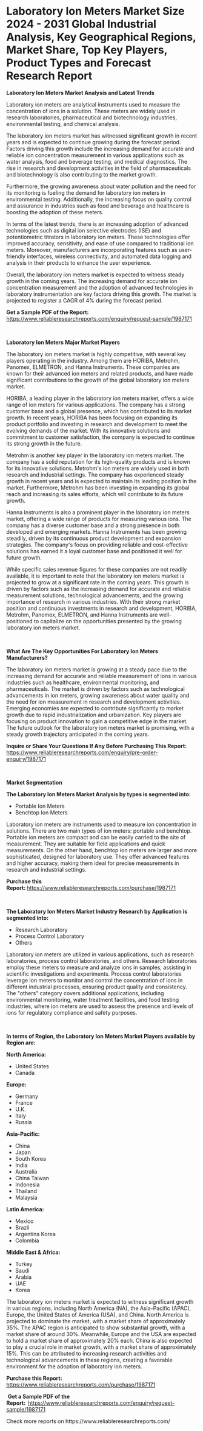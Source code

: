<p><h1>Laboratory Ion Meters Market Size 2024 - 2031 Global Industrial Analysis, Key Geographical Regions, Market Share, Top Key Players, Product Types and Forecast Research Report</h1></p><p><strong>Laboratory Ion Meters Market Analysis and Latest Trends</strong></p>
<p><p>Laboratory ion meters are analytical instruments used to measure the concentration of ions in a solution. These meters are widely used in research laboratories, pharmaceutical and biotechnology industries, environmental testing, and chemical analysis.</p><p>The laboratory ion meters market has witnessed significant growth in recent years and is expected to continue growing during the forecast period. Factors driving this growth include the increasing demand for accurate and reliable ion concentration measurement in various applications such as water analysis, food and beverage testing, and medical diagnostics. The rise in research and development activities in the field of pharmaceuticals and biotechnology is also contributing to the market growth.</p><p>Furthermore, the growing awareness about water pollution and the need for its monitoring is fueling the demand for laboratory ion meters in environmental testing. Additionally, the increasing focus on quality control and assurance in industries such as food and beverage and healthcare is boosting the adoption of these meters.</p><p>In terms of the latest trends, there is an increasing adoption of advanced technologies such as digital ion selective electrodes (ISE) and potentiometric titrators in laboratory ion meters. These technologies offer improved accuracy, sensitivity, and ease of use compared to traditional ion meters. Moreover, manufacturers are incorporating features such as user-friendly interfaces, wireless connectivity, and automated data logging and analysis in their products to enhance the user experience.</p><p>Overall, the laboratory ion meters market is expected to witness steady growth in the coming years. The increasing demand for accurate ion concentration measurement and the adoption of advanced technologies in laboratory instrumentation are key factors driving this growth. The market is projected to register a CAGR of 4% during the forecast period.</p></p>
<p><strong>Get a Sample PDF of the Report:&nbsp;</strong> <a href="https://www.reliableresearchreports.com/enquiry/request-sample/1987171">https://www.reliableresearchreports.com/enquiry/request-sample/1987171</a></p>
<p>&nbsp;</p>
<p><strong>Laboratory Ion Meters Major Market Players</strong></p>
<p><p>The laboratory ion meters market is highly competitive, with several key players operating in the industry. Among them are HORIBA, Metrohm, Panomex, ELMETRON, and Hanna Instruments. These companies are known for their advanced ion meters and related products, and have made significant contributions to the growth of the global laboratory ion meters market.</p><p>HORIBA, a leading player in the laboratory ion meters market, offers a wide range of ion meters for various applications. The company has a strong customer base and a global presence, which has contributed to its market growth. In recent years, HORIBA has been focusing on expanding its product portfolio and investing in research and development to meet the evolving demands of the market. With its innovative solutions and commitment to customer satisfaction, the company is expected to continue its strong growth in the future.</p><p>Metrohm is another key player in the laboratory ion meters market. The company has a solid reputation for its high-quality products and is known for its innovative solutions. Metrohm's ion meters are widely used in both research and industrial settings. The company has experienced steady growth in recent years and is expected to maintain its leading position in the market. Furthermore, Metrohm has been investing in expanding its global reach and increasing its sales efforts, which will contribute to its future growth.</p><p>Hanna Instruments is also a prominent player in the laboratory ion meters market, offering a wide range of products for measuring various ions. The company has a diverse customer base and a strong presence in both developed and emerging markets. Hanna Instruments has been growing steadily, driven by its continuous product development and expansion strategies. The company's focus on providing reliable and cost-effective solutions has earned it a loyal customer base and positioned it well for future growth.</p><p>While specific sales revenue figures for these companies are not readily available, it is important to note that the laboratory ion meters market is projected to grow at a significant rate in the coming years. This growth is driven by factors such as the increasing demand for accurate and reliable measurement solutions, technological advancements, and the growing importance of research in various industries. With their strong market position and continuous investments in research and development, HORIBA, Metrohm, Panomex, ELMETRON, and Hanna Instruments are well-positioned to capitalize on the opportunities presented by the growing laboratory ion meters market.</p></p>
<p>&nbsp;</p>
<p><strong>What Are The Key Opportunities For Laboratory Ion Meters Manufacturers?</strong></p>
<p><p>The laboratory ion meters market is growing at a steady pace due to the increasing demand for accurate and reliable measurement of ions in various industries such as healthcare, environmental monitoring, and pharmaceuticals. The market is driven by factors such as technological advancements in ion meters, growing awareness about water quality and the need for ion measurement in research and development activities. Emerging economies are expected to contribute significantly to market growth due to rapid industrialization and urbanization. Key players are focusing on product innovation to gain a competitive edge in the market. The future outlook for the laboratory ion meters market is promising, with a steady growth trajectory anticipated in the coming years.</p></p>
<p><strong>Inquire or Share Your Questions If Any Before Purchasing This Report:</strong> <a href="https://www.reliableresearchreports.com/enquiry/pre-order-enquiry/1987171">https://www.reliableresearchreports.com/enquiry/pre-order-enquiry/1987171</a></p>
<p>&nbsp;</p>
<p><strong>Market Segmentation</strong></p>
<p><strong>The Laboratory Ion Meters Market Analysis by types is segmented into:</strong></p>
<p><ul><li>Portable Ion Meters</li><li>Benchtop Ion Meters</li></ul></p>
<p><p>Laboratory ion meters are instruments used to measure ion concentration in solutions. There are two main types of ion meters: portable and benchtop. Portable ion meters are compact and can be easily carried to the site of measurement. They are suitable for field applications and quick measurements. On the other hand, benchtop ion meters are larger and more sophisticated, designed for laboratory use. They offer advanced features and higher accuracy, making them ideal for precise measurements in research and industrial settings.</p></p>
<p><strong>Purchase this Report:&nbsp;</strong><a href="https://www.reliableresearchreports.com/purchase/1987171">https://www.reliableresearchreports.com/purchase/1987171</a></p>
<p>&nbsp;</p>
<p><strong>The Laboratory Ion Meters Market Industry Research by Application is segmented into:</strong></p>
<p><ul><li>Research Laboratory</li><li>Process Control Laboratory</li><li>Others</li></ul></p>
<p><p>Laboratory ion meters are utilized in various applications, such as research laboratories, process control laboratories, and others. Research laboratories employ these meters to measure and analyze ions in samples, assisting in scientific investigations and experiments. Process control laboratories leverage ion meters to monitor and control the concentration of ions in different industrial processes, ensuring product quality and consistency. The "others" category covers additional applications, including environmental monitoring, water treatment facilities, and food testing industries, where ion meters are used to assess the presence and levels of ions for regulatory compliance and safety purposes.</p></p>
<p>&nbsp;</p>
<p><strong>In terms of Region, the Laboratory Ion Meters Market Players available by Region are:</strong></p>
<p>
    <p> <strong> North America: </strong>
        <ul>
            <li>United States</li>
            <li>Canada</li>
        </ul>
        </p> 
    <p> <strong> Europe: </strong>
        <ul>
            <li>Germany</li>
            <li>France</li>
            <li>U.K.</li>
            <li>Italy</li>
            <li>Russia</li>
        </ul>
        </p> 
    <p> <strong> Asia-Pacific: </strong>
        <ul>
            <li>China</li>
            <li>Japan</li>
            <li>South Korea</li>
            <li>India</li>
            <li>Australia</li>
            <li>China Taiwan</li>
            <li>Indonesia</li>
            <li>Thailand</li>
            <li>Malaysia</li>
        </ul>
        </p> 
    <p> <strong> Latin America: </strong>
        <ul>
            <li>Mexico</li>
            <li>Brazil</li>
            <li>Argentina Korea</li>
            <li>Colombia</li>
        </ul>
        </p> 
    <p> <strong> Middle East & Africa: </strong>
        <ul>
            <li>Turkey</li>
            <li>Saudi</li>
            <li>Arabia</li>
            <li>UAE</li>
            <li>Korea</li>
        </ul>
    </p>
    </p>
<p><p>The laboratory ion meters market is expected to witness significant growth in various regions, including North America (NA), the Asia-Pacific (APAC), Europe, the United States of America (USA), and China. North America is projected to dominate the market, with a market share of approximately 35%. The APAC region is anticipated to show substantial growth, with a market share of around 30%. Meanwhile, Europe and the USA are expected to hold a market share of approximately 20% each. China is also expected to play a crucial role in market growth, with a market share of approximately 15%. This can be attributed to increasing research activities and technological advancements in these regions, creating a favorable environment for the adoption of laboratory ion meters.</p></p>
<p><strong>Purchase this Report: </strong><a href="https://www.reliableresearchreports.com/purchase/1987171">https://www.reliableresearchreports.com/purchase/1987171</a></p>
<p>&nbsp;<strong>Get a Sample PDF of the Report:&nbsp;&nbsp;</strong><a href="https://www.reliableresearchreports.com/enquiry/request-sample/1987171">https://www.reliableresearchreports.com/enquiry/request-sample/1987171</a></p>
<p><strong></strong></p>
<p>Check more reports on https://www.reliableresearchreports.com/</p>